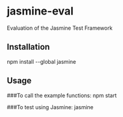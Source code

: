 # jasmine-eval
Evaluation of the Jasmine Test Framework

## Installation
npm install --global jasmine

## Usage
###To call the example functions:
npm start

###To test using Jasmine:
jasmine
